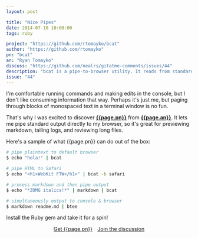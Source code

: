 ```yaml
---
layout: post

title: "Nice Pipes"
date: 2014-07-10 10:00:00
tags: ruby

project: "https://github.com/rtomayko/bcat"
author: "https://github.com/rtomayko"
pn: "bcat"
an: "Ryan Tomayko"
discuss: "https://github.com/nealrs/gitatme-comments/issues/44"
description: "bcat is a pipe-to-browser utility. It reads from standard input and streams output to a browser window."
issue: "44"
---
```


I'm comfortable running commands and making edits in the console, but I don't like consuming information that way. Perhaps it's just me, but paging through blocks of monospaced text in a terminal window is no fun.

That's why I was excited to discover <strong><a href="{{ page.project }}" target="_blank" title="{{ page.pn }} on GitHub">{{page.pn}}</a></strong> from <strong><a href="{{ page.author }}" target="_blank" title="{{ page.an }} on GitHub">{{page.an}}</a></strong>. It lets me pipe standard output directly to my browser, so it's great for previewing markdown, tailing logs, and reviewing long files.

Here's a sample of what {{page.pn}} can do out of the box:

```sh
# pipe plaintext to default browser
$ echo "hola!" | bcat

# pipe HTML to Safari
$ echo "<h1>WebKit FTW</h1>" | bcat -b safari

# process markdown and then pipe output
$ echo "*ZOMG italics!*" | markdown | bcat

# simultaneously output to console & browser
$ markdown readme.md | btee
```

Install the Ruby gem and take it for a spin!

<center><a href="{{page.project}}" class="btn btn-primary " title="Get {{page.pn}} on GitHub" target="_blank" style="margin-right:10px;">Get {{page.pn}}</a> <a href="{{ page.url }}#comments" class="btn btn-inverse" title="Discuss this issue of Git @ Me online">Join the discussion</a></center>
